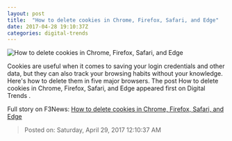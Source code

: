 ```yaml
---
layout: post
title:  "How to delete cookies in Chrome, Firefox, Safari, and Edge"
date: 2017-04-28 19:10:37Z
categories: digital-trends
---
```


![How to delete cookies in Chrome, Firefox, Safari, and Edge](http://icdn3.digitaltrends.com/image/shutterstock_164279888-2-1200x630-c.jpg)

Cookies are useful when it comes to saving your login credentials and other data, but they can also track your browsing habits without your knowledge. Here's how to delete them in five major browsers. The post How to delete cookies in Chrome, Firefox, Safari, and Edge appeared first on Digital Trends .


Full story on F3News: [How to delete cookies in Chrome, Firefox, Safari, and Edge](http://www.f3nws.com/n/kdMGNH)

> Posted on: Saturday, April 29, 2017 12:10:37 AM
